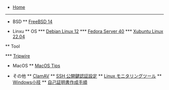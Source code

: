 * [Home](/)
<hr>

* BSD
** [FreeBSD 14](/bsd/freebsd14.md)

* Linxu
** OS
*** [Debian Linux 12](./linux/debian_12.md)
*** [Fedora Server 40](./linux/fedora_40.md)
*** [Xubuntu Linux 22.04](./linux/xubuntu_2204.md)

** Tool

*** [Tripwire](./linux/tool/tripwire.md)

* MacOS
** [MacOS Tips](/macos/macos_tips.md)

* その他
** [ClamAV](./tips/clamav.md)
** [SSH 公開鍵認証設定](./tips/ssh_public_key_authentication.md)
** [Linux モニタリングツール](./tips/linux_monitoring.md)
** [Windows小技](./tips/tips_windows.md)
** [自己証明書作成手順](./tips/self-certification.md)
